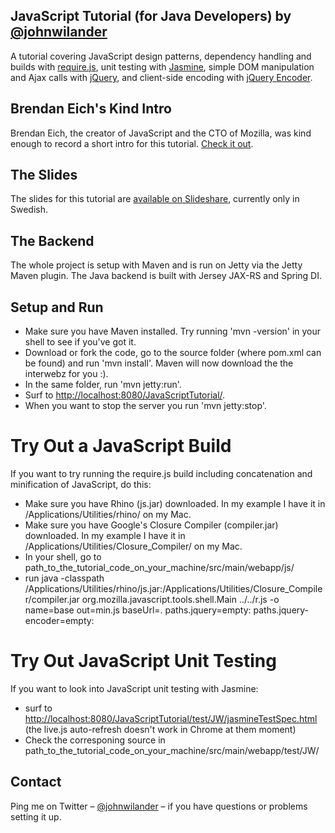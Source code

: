 ## JavaScript Tutorial (for Java Developers) by [@johnwilander](https://twitter.com/johnwilander)

A tutorial covering JavaScript design patterns, dependency handling and builds with [require.js](http://requirejs.org/), unit testing with [Jasmine](http://pivotal.github.com/jasmine/), simple DOM manipulation and Ajax calls with [jQuery](http://jquery.com/), and client-side encoding with [jQuery Encoder](https://github.com/chrisisbeef/jquery-encoder).

## Brendan Eich's Kind Intro
Brendan Eich, the creator of JavaScript and the CTO of Mozilla, was kind enough to record a short intro for this tutorial. [Check it out](http://videos-cdn.mozilla.net/serv/drafts/Brendan-60fps-720p-MPEG-4.webm).

## The Slides
The slides for this tutorial are [available on Slideshare](http://www.slideshare.net/johnwilander/javascript-fr-javautvecklare), currently only in Swedish.

## The Backend
The whole project is setup with Maven and is run on Jetty via the Jetty Maven plugin. The Java backend is built with Jersey JAX-RS and Spring DI.

## Setup and Run
- Make sure you have Maven installed. Try running 'mvn -version' in your shell to see if you've got it.
- Download or fork the code, go to the source folder (where pom.xml can be found) and run 'mvn install'. Maven will now download the the interwebz for you :).
- In the same folder, run 'mvn jetty:run'.
- Surf to [http://localhost:8080/JavaScriptTutorial/](http://localhost:8080/JavaScriptTutorial/).
- When you want to stop the server you run 'mvn jetty:stop'.

# Try Out a JavaScript Build
If you want to try running the require.js build including concatenation and minification of JavaScript, do this:
- Make sure you have Rhino (js.jar) downloaded. In my example I have it in /Applications/Utilities/rhino/ on my Mac.
- Make sure you have Google's Closure Compiler (compiler.jar) downloaded. In my example I have it in /Applications/Utilities/Closure_Compiler/ on my Mac.
- In your shell, go to path_to_the_tutorial_code_on_your_machine/src/main/webapp/js/
- run java -classpath /Applications/Utilities/rhino/js.jar:/Applications/Utilities/Closure_Compiler/compiler.jar org.mozilla.javascript.tools.shell.Main ../../r.js -o name=base out=min.js baseUrl=. paths.jquery=empty: paths.jquery-encoder=empty:

# Try Out JavaScript Unit Testing
If you want to look into JavaScript unit testing with Jasmine: 
- surf to [http://localhost:8080/JavaScriptTutorial/test/JW/jasmineTestSpec.html](http://localhost:8080/JavaScriptTutorial/test/JW/jasmineTestSpec.html) (the live.js auto-refresh doesn't work in Chrome at them moment)
- Check the corresponing source in path_to_the_tutorial_code_on_your_machine/src/main/webapp/test/JW/

## Contact
Ping me on Twitter –  [@johnwilander](https://twitter.com/johnwilander) – if you have questions or problems setting it up.
